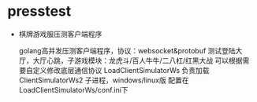 # presstest
- 棋牌游戏服压测客户端程序

    golang高并发压测客户端程序，协议：websocket&protobuf
    测试登陆大厅，大厅心跳，子游戏模块：龙虎斗/百人牛牛/二八杠/红黑大战
    可以根据需要自定义修改底层通信协议
    LoadClientSimulatorWs 负责加载 ClientSimulatorWs2 子进程，windows/linux版
    配置在LoadClientSimulatorWs/conf.ini下
